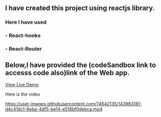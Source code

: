 
## I have created this project using reactjs library.

### Here I have used 

### - React-hooks
### - React-Router


## Below,I have provided the (codeSandbox link to accesss code also)link of the Web app.

[View Live Demo](https://5gtl5.codesandbox.io).


Here is the video

https://user-images.githubusercontent.com/74642135/143983181-d4c41dc1-8eba-4df5-be14-e518bf0debca.mp4

